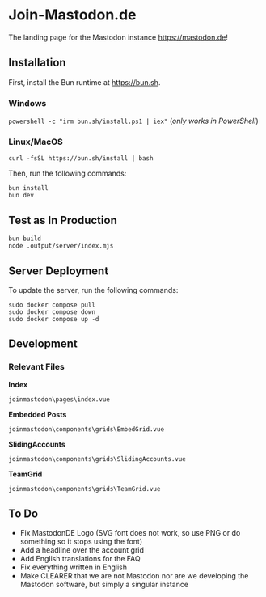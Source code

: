 # Join-Mastodon.de

The landing page for the Mastodon instance https://mastodon.de!


## Installation

First, install the Bun runtime at https://bun.sh.

### Windows
`powershell -c "irm bun.sh/install.ps1 | iex"` (*only works in PowerShell*)

### Linux/MacOS
`curl -fsSL https://bun.sh/install | bash`

Then, run the following commands:

```
bun install
bun dev
```

## Test as In Production

```
bun build
node .output/server/index.mjs
```

## Server Deployment

To update the server, run the following commands:

```
sudo docker compose pull
sudo docker compose down
sudo docker compose up -d
```


## Development

### Relevant Files

**Index**

`joinmastodon\pages\index.vue`

**Embedded Posts**

`joinmastodon\components\grids\EmbedGrid.vue`

**SlidingAccounts**

`joinmastodon\components\grids\SlidingAccounts.vue`

**TeamGrid**

`joinmastodon\components\grids\TeamGrid.vue`



## To Do

- Fix MastodonDE Logo (SVG font does not work, so use PNG or do something so it stops using the font)
- Add a headline over the account grid
- Add English translations for the FAQ
- Fix everything written in English
- Make CLEARER that we are not Mastodon nor are we developing the Mastodon software, but simply a singular instance